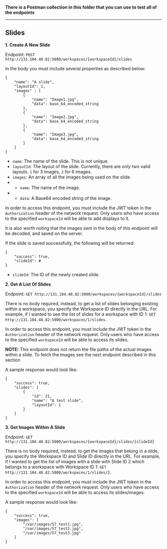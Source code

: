 **There is a Postman collection in this folder that you can use to test all of the endpoints**

------
Slides
------

**1. Create A New Slide**

Endpoint: `POST http://131.104.48.82:5000/workspaces/{workspaceId}/slides`

In the body you must include several properties as described below:

```
{
	"name": "A slide",
	"layoutId": 1,
	"images" : [
		{
			"name": "Image1.jpg",
			"data": base_64_encoded_string
		},
		{
			"name": "Image2.jpg",
			"data": base_64_encoded_string
		},
		{
			"name": "Image3.jpg",
			"data": base_64_encoded_string
		}
	]
}
```

* `name`: The name of the slide. This is not unique.
* `layoutId`: The layout of the slide. Currently, there are only two valid layouts. `1` for 3 images, `2` for 6 images.
* `images`: An array of all the images being used on the slide. 
* * `name`: The name of the image.
* * `data`: A Base64 encoded string of the image.

In order to access this endpoint, you must include the JWT token in the `Authorization` header of the network request. Only users who have access to the specified `workspaceId` will be able to add displays to it.

It is also worth noting that the images sent in the body of this endpoint will be decoded, and saved on the server.

If the slide is saved successfully, the following will be returned:

```
{
    "success": true,
    "slideId": #
}
```

* `slideId`: The ID of the newly created slide.

**2. Get A List Of Slides**

Endpoint: `GET http://131.104.48.82:5000/workspaces/{workspaceId}/slides`

There is no body required, instead, to get a list of slides belonging existing within a workspace, you specify the Workspace ID directly in the URL. For example, if I wanted to see the list of slides for a workspace with ID 1: `GET http://131.104.48.82:5000/workspaces/1/slides`.

In order to access this endpoint, you must include the JWT token in the `Authorization` header of the network request. Only users who have access to the specified `workspaceId` will be able to access its slides.

**NOTE:** This endpoint does not return the file paths of the actual images within a slide. To fetch the images see the next endpoint described in this section

A sample response would look like:

```
{
    "success": true,
    "slides": [
        {
            "id": 21,
            "name": "A test slide",
            "layoutId": 1
        }
    ]
}
```

**3. Get Images Within A Slide**

Endpoint: `GET http://131.104.48.82:5000/workspaces/{workspaceId}/slides/{slideId}`

There is no body required, instead, to get the images that belong in a slide, you specify the Workspace ID and Slide ID directly in the URL. For example, if I wanted to get the list of images with a slide with Slide ID 2 which belongs to a workspace with Workspace ID 1: `GET http://131.104.48.82:5000/workspaces/1/slides/2`.

In order to access this endpoint, you must include the JWT token in the `Authorization` header of the network request. Only users who have access to the specified `workspaceId` will be able to access its slides/images.

A sample response would look like:

```
{
    "success": true,
    "images": [
		"/var/images/57_test1.jpg",
		"/var/images/57_test2.jpg",
		"/var/images/57_test3.jpg"
    ]
}
```